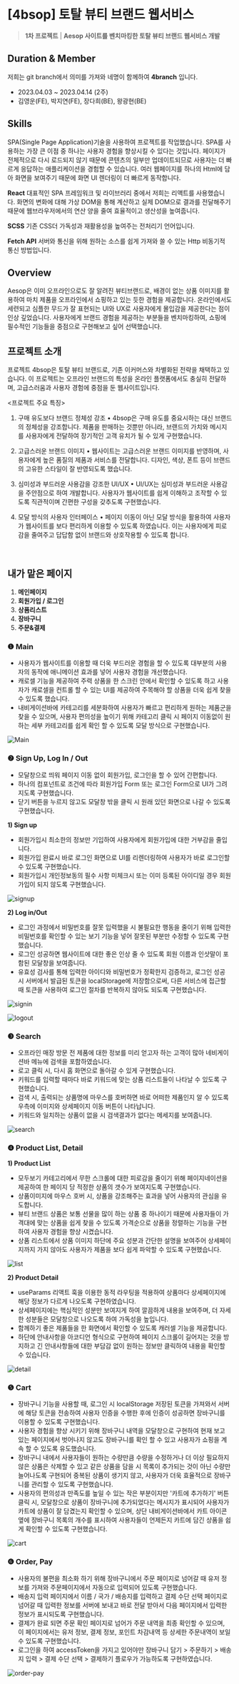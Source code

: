 # [4bsop] 토탈 뷰티 브랜드 웹서비스

> **1차 프로젝트** | **Aesop 사이트를 벤치마킹한 토탈 뷰티 브랜드 웹서비스 개발**
> 

## Duration & Member

저희는 git branch에서 의미를 가져와 네명이 함께하여 **4branch** 입니다.

- 2023.04.03 ~ 2023.04.14 (2주)
- 김영운(FE), 박지연(FE), 장다희(BE), 왕광현(BE)

## Skills
SPA(Single Page Application)기술을 사용하여 프로젝트를 작업했습니다.
SPA를 사용하는 가장 큰 이점 중 하나는 사용자 경험을 향상시킬 수 있다는 것입니다.
페이지가 전체적으로 다시 로드되지 않기 때문에 콘텐츠의 일부만 업데이트되므로 사용자는 더 빠르게 응답하는 애플리케이션을 경험할 수 있습니다.
여러 웹페이지를 하나의 Html에 담아 화면을 보여주기 때문에 화면 UI 렌더링이 더 빠르게 동작합니다.

**React**
대표적인 SPA 프레임워크 및 라이브러리 중에서 저희는 리액트를 사용했습니다.
화면의 변화에 대해 가상 DOM을 통해 계산하고 실제 DOM으로 결과를 전달해주기 때문에
웹브라우저에서의 연산 양을 줄여 효율적이고 생산성을 높여줍니다.

**SCSS**
기존 CSS더 가독성과 재활용성을 높여주는 전처리기 언어입니다.

**Fetch API**
서버와 통신을 위해 원하는 소스를 쉽게 가져와 쓸 수 있는 Http 비동기적 통신 방법입니다.


## Overview
Aesop은 이미 오프라인으로도 잘 알려진 뷰티브랜드로, 배경이 없는 상품 이미지를 활용하여 마치 제품을 오프라인에서 쇼핑하고 있는 듯한 경험을 제공합니다. 
온라인에서도 세련되고 심플한 무드가 잘 표현되는 UI와 UX로 사용자에게 몰입감을 제공한다는 점이 인상 깊었습니다. 
사용자에게 브랜드 경험을 제공하는 부분들을 벤치마킹하여, 쇼핑에 필수적인 기능들을 중점으로 구현해보고 싶어 선택했습니다.


## 프로젝트 소개
프로젝트 4bsop은 토탈 뷰티 브랜드로, 기존 이커머스와 차별화된 전략을 채택하고 있습니다. 이 프로젝트는 오프라인 브랜드의 특성을 온라인 플랫폼에서도 충실히 전달하며, 고급스러움과 사용자 경험에 중점을 둔 웹사이트입니다. 

<프로젝트 주요 특징>
1. 구매 유도보다 브랜드 정체성 강조
• 4bsop은 구매 유도를 중요시하는 대신 브랜드의 정체성을 강조합니다. 제품을 판매하는 것뿐만 아니라, 브랜드의 가치와 메시지를 사용자에게 전달하여 장기적인 고객 유치가 될 수 있게 구현했습니다.

2. 고급스러운 브랜드 이미지
• 웹사이트는 고급스러운 브랜드 이미지를 반영하며, 사용자에게 높은 품질의 제품과 서비스를 전달합니다. 디자인, 색상, 폰트 등이 브랜드의 고유한 스타일이 잘 반영되도록 했습니다.

3. 심미성과 부드러운 사용감을 강조한 UI/UX
• UI/UX는 심미성과 부드러운 사용감을 주안점으로 하여 개발합니다. 사용자가 웹사이트를 쉽게 이해하고 조작할 수 있도록 직관적이며 간편한 구성을 갖추도록 구현했습니다.

4. 모달 방식의 사용자 인터페이스
• 페이지 이동이 아닌 모달 방식을 활용하여 사용자가 웹사이트를 보다 편리하게 이용할 수 있도록 하였습니다. 이는 사용자에게 피로감을 줄여주고 답답함 없이 브랜드와 상호작용할 수 있도록 합니다.

<br>

## 내가 맡은 페이지<br>

1. **메인페이지** 
2. **회원가입 / 로그인**
4. **상품리스트**
6. **장바구니**
7. **주문&결제**


### ❶ Main

- 사용자가 웹사이트를 이용할 때 더욱 부드러운 경험을 할 수 있도록 대부분의 사용자의 동작에 애니메이션 효과를 넣어 사용자 경험을 개선했습니다.
- 캐로셀 기능을 제공하여 주력 상품을 한 스크린 안에서 확인할 수 있도록 하고 사용자가 캐로셀을 컨트롤 할 수 있는 UI를 제공하여 주목해야 할 상품을 더욱 쉽게 찾을 수 있도록 했습니다.
- 내비게이션바에 카테고리를 세분화하여 사용자가 빠르고 편리하게 원하는 제품군을 찾을 수 있으며, 사용자 편의성을 높이기 위해 카테고리 클릭 시 페이지 이동없이 원하는 세부 카테고리를 쉽게 확인 할 수 있도록 모달 방식으로 구현했습니다.

![Main](https://user-images.githubusercontent.com/124162355/232384363-efaefc32-6e11-4fb4-910c-5141d0147730.gif)



### ❷ Sign Up, Log In / Out

- 모달창으로 띄워 페이지 이동 없이 회원가입, 로그인을 할 수 있어 간편합니다.
- 하나의 컴포넌트로 조건에 따라 회원가입 Form 또는 로그인 Form으로 UI가 그려지도록 구현했습니다.
- 닫기 버튼을 누르지 않고도 모달창 밖을 클릭 시 원래 있던 화면으로 나갈 수 있도록 구현했습니다.

**1) Sign up**

- 회원가입시 최소한의 정보만 기입하여 사용자에게 회원가입에 대한 거부감을 줄입니다.
- 회원가입 완료시 바로 로그인 화면으로 UI를 리렌더링하여 사용자가 바로 로그인할 수 있도록 구현했습니다.
- 회원가입시 개인정보동의 필수 사항 미체크시 또는 이미 등록된 아이디일 경우 회원가입이 되지 않도록 구현했습니다.

![signup](https://user-images.githubusercontent.com/124162355/232261372-fb3a5480-5bc3-4b73-b674-bfd9e9042c3c.gif)


**2) Log in/Out**

- 로그인 과정에서 비밀번호를 잘못 입력했을 시 불필요한 행동을 줄이기 위해 입력한 비밀번호를 확인할 수 있는 보기 기능을 넣어 잘못된 부분만 수정할 수 있도록 구현했습니다.
- 로그인 성공하면 웹사이트에 대한 좋은 인상 줄 수 있도록 회원 이름과 인삿말이 포함된 모달창을 보여줍니다.
- 유효성 검사를 통해 입력한 아이디와 비밀번호가 정확한지 검증하고, 로그인 성공 시 서버에서 발급된 토큰을 localStorage에 저장함으로써, 다른 서비스에 접근할 때 토큰을 사용하여 로그인 절차를 반복하지 않아도 되도록 구현했습니다.

![signin](https://user-images.githubusercontent.com/124162355/232383753-f1813a20-ceb9-4521-89f2-a77fe51d5096.gif)

![logout](https://user-images.githubusercontent.com/124162355/232384482-64a06326-dcc0-435f-8d73-7018fb651a1d.gif)



### ❸ Search

- 오프라인 매장 방문 전 제품에 대한 정보를 미리 얻고자 하는 고객이 많아 네비게이션바 메뉴에 검색을 포함하였습니다.
- 로고 클릭 시, 다시 홈 화면으로 돌아갈 수 있게 구현했습니다.
- 키워드를 입력할 때마다 바로 키워드에 맞는 상품 리스트들이 나타날 수 있도록 구현했습니다.
- 검색 시, 출력되는 상품명에 마우스를 호버하면 바로 어떠한 제품인지 알 수 있도록 우측에 이미지와 상세페이지 이동 버튼이 나타납니다.
- 키워드와 일치하는 상품이 없을 시 검색결과가 없다는 메세지를 보여줍니다.

![search](https://user-images.githubusercontent.com/124162355/232383881-18c66092-2186-4793-9496-390931b346e3.gif)



### ❹ Product List, Detail

**1) Product List**

- 모두보기 카테고리에서 무한 스크롤에 대한 피로감을 줄이기 위해 페이지네이션을 제공하여 한 페이지 당 적정한 상품의 갯수가 보여지도록 구현했습니다.
- 상품이미지에 마우스 호버 시, 상품을 강조해주는 효과을 넣어 사용자의 관심을 유도합니다.
- 뷰티 브랜드 상품은 보통 선물을 많이 하는 상품 중 하나이기 때문에 사용자들이 가격대에 맞는 상품을 쉽게 찾을 수 있도록 가격순으로 상품을 정렬하는 기능을 구현하여 사용자 경험을 향상 시켰습니다.
- 상품 리스트에서 상품 이미지 하단에 주요 성분과 간단한 설명을 보여주어 상세페이지까지 가지 않아도 사용자가 제품을 보다 쉽게 파악할 수 있도록 구현했습니다.

![list](https://user-images.githubusercontent.com/124162355/232386671-1d8e6345-3d28-48c8-bc05-94febb928805.gif)


**2) Product Detail**

- useParams 리액트 훅을 이용한 동적 라우팅을 적용하여 상품마다 상세페이지에 해당 정보가 다르게 나오도록 구현하였습니다.
- 상세페이지에는 핵심적인 성분만 보여지게 하여 깔끔하게 내용을 보여주며, 더 자세한 성분들은 모달창으로 나오도록 하여 가독성을 높입니다.
- 함께하기 좋은 제품들을 한 화면에서 확인할 수 있도록 캐러셀 기능을 제공합니다.
- 하단에 안내사항을 아코디언 형식으로 구현하여 페이지 스크롤이 길어지는 것을 방지하고 긴 안내사항들에 대한 부담감 없이 원하는 정보만 클릭하여 내용을 확인할 수 있습니다.

![detail](https://user-images.githubusercontent.com/124162355/232261741-c927b842-18c6-4e86-b211-d2341b548471.gif)



### ❺ Cart

- 장바구니 기능을 사용할 때, 로그인 시 localStorage 저장된 토큰을 가져와서 서버에 해당 토큰을 전송하여 사용자 인증을 수행한 후에 인증이 성공하면 장바구니를 이용할 수 있도록 구현했습니다.
- 사용자 경험을 향상 시키기 위해 장바구니 내역을 모달창으로 구현하여 현재 보고 있는 페이지에서 벗어나지 않고도 장바구니를 확인 할 수 있고 사용자가 쇼핑을 계속 할 수 있도록 유도했습니다.
- 장바구니 내에서 사용자들이 원하는 수량만큼 수량을 수정하거나 더 이상 필요하지 않은 상품은 삭제할 수 있고 같은 상품을 담을 시 목록이 추가되는 것이 아닌 수량만 늘어나도록 구현되어 중복된 상품이 생기지 않고, 사용자가 더욱 효율적으로 장바구니를 관리할 수 있도록 구현했습니다.
- 사용자의 편의성과 만족도를 높일 수 있는 작은 부분이지만 '카트에 추가하기' 버튼 클릭 시, 모달창으로 상품이 장바구니에 추가되었다는 메시지가 표시되어 사용자가 카트에 상품이 잘 담겼는지 확인할 수 있으며, 상단 내비게이션바에서 카트 아이콘 옆에 장바구니 목록의 개수를 표시하여 사용자들이 언제든지 카트에 담긴 상품을 쉽게 확인할 수 있도록 구현했습니다.

![cart](https://user-images.githubusercontent.com/124162355/232394175-fbe6a4ec-8993-46df-9690-fc6edf510388.gif)



### ❻ Order, Pay

- 사용자의 불편을 최소화 하기 위해 장바구니에서 주문 페이지로 넘어갈 때 유저 정보를 가져와 주문페이지에서 자동으로 입력되어 있도록 구현했습니다.
- 배송지 입력 페이지에서 이름 / 국가 / 배송지를 입력하고 결제 수단 선택 페이지로 넘어갈 때 입력한 정보를 서버에 보내고 바로 전달 받아서 다음 페이지에서 입력한 정보가 표시되도록 구현했습니다.
- 결제가 완료 되면 주문 확인 페이지로 넘어가 주문 내역을 최종 확인할 수 있으며, 이 페이지에서는 유저 정보, 결제 정보, 포인트 차감내역 등 상세한 주문내역이 보일 수 있도록 구현했습니다.
- 로그인을 하여 accessToken을 가지고 있어야만 장바구니 담기 > 주문하기 > 배송지 입력 > 결제 수단 선택 > 결제하기 플로우가 가능하도록 구현하였습니다.

![order-pay](https://user-images.githubusercontent.com/124162355/232402194-fecaa037-0dab-4e18-8b5f-f699a2447b3b.gif)

